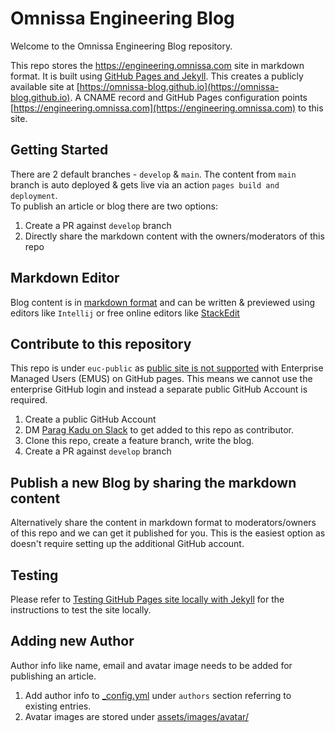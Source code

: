 # Omnissa Engineering Blog

Welcome to the Omnissa Engineering Blog repository.

This repo stores the https://engineering.omnissa.com site in markdown format.
It is built using [GitHub Pages and Jekyll](https://docs.github.com/en/pages/setting-up-a-github-pages-site-with-jekyll/about-github-pages-and-jekyll). This creates a publicly available site at [https://omnissa-blog.github.io](https://omnissa-blog.github.io). A CNAME record and GitHub Pages configuration points [https://engineering.omnissa.com](https://engineering.omnissa.com) to this site.

## Getting Started
 There are 2 default branches - `develop` & `main`. The content from `main` branch is auto deployed & gets live via an action `pages build and deployment`.  
 To publish an article or blog there are two options:
   1. Create a PR against `develop` branch 
   2. Directly share the markdown content with the owners/moderators of this repo

## Markdown Editor
Blog content is in [markdown format](https://markdownlivepreview.com/) and can be written & previewed using editors like `Intellij` or free online editors like [StackEdit](https://stackedit.io)

## Contribute to this repository
This repo is under `euc-public` as [public site is not supported](https://docs.github.com/en/enterprise-cloud@latest/pages/getting-started-with-github-pages/changing-the-visibility-of-your-github-pages-site) with Enterprise Managed Users (EMUS) on GitHub pages. This means we cannot use the enterprise GitHub login and instead a separate public GitHub Account
is required.
1. Create a public GitHub Account 
2. DM [Parag Kadu on Slack](https://omnissa.enterprise.slack.com/team/U07RH2ASKMK) to get added to this repo as contributor.
3. Clone this repo, create a feature branch, write the blog. 
4. Create a PR against `develop` branch


## Publish a new Blog by sharing the markdown content
Alternatively share the content in markdown format to moderators/owners of this repo and we can get it published for you. This is the easiest option as doesn't require setting up the additional GitHub account.

## Testing
Please refer to [Testing GitHub Pages site locally with Jekyll](https://docs.github.com/en/pages/setting-up-a-github-pages-site-with-jekyll/testing-your-github-pages-site-locally-with-jekyll) for the instructions to test the site locally.

## Adding new Author
Author info like name, email and avatar image needs to be added for publishing an article.
1. Add author info to [_config.yml](_config.yml) under `authors` section referring to existing entries.
2. Avatar images are stored under [assets/images/avatar/](assets/images/avatar/)